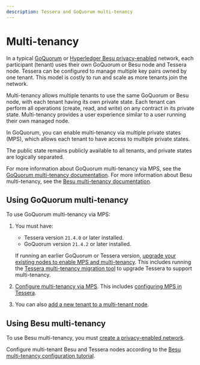 ```yaml
---
description: Tessera and GoQuorum multi-tenancy
---
```


# Multi-tenancy

In a typical [GoQuorum](https://consensys.net/docs/goquorum/en/stable/) or
[Hyperledger Besu privacy-enabled](https://besu.hyperledger.org/en/stable/Concepts/Privacy/Privacy-Overview/) network,
each participant (tenant) uses their own GoQuorum or Besu node and Tessera node.
Tessera can be configured to manage multiple key pairs owned by one tenant.
This model is costly to run and scale as more tenants join the network.

Multi-tenancy allows multiple tenants to use the same GoQuorum or Besu node, with each tenant having its own private state.
Each tenant can perform all operations (create, read, and write) on any contract in its private state.
Multi-tenancy provides a user experience similar to a user running their own managed node.

In GoQuorum, you can enable multi-tenancy via multiple private states (MPS), which allows each tenant to have access to
multiple private states.

The public state remains publicly available to all tenants, and private states are logically separated.

For more information about GoQuorum multi-tenancy via MPS, see the [GoQuorum multi-tenancy documentation](https://consensys.net/docs/goquorum/en/stable/concepts/multi-tenancy/).
For more information about Besu multi-tenancy, see the [Besu multi-tenancy documentation](https://besu.hyperledger.org/en/stable/Concepts/Privacy/Multi-Tenancy/).

## Using GoQuorum multi-tenancy

To use GoQuorum multi-tenancy via MPS:

1. You must have:

    - Tessera version `21.4.0` or later installed.
    - GoQuorum version `21.4.2` or later installed.

    If running an earlier GoQuorum or Tessera version, [upgrade your existing nodes to enable MPS and multi-tenancy](https://consensys.net/docs/goquorum/en/stable/configure-and-manage/manage/multi-tenancy/migration/).
    This includes running the [Tessera multi-tenancy migration tool](../HowTo/Migrate/Migration-Multitenancy.md) to
    upgrade Tessera to support multi-tenancy.

2. [Configure multi-tenancy via MPS](https://consensys.net/docs/goquorum/en/stable/configure-and-manage/manage/multi-tenancy/multi-tenancy/).
   This includes [configuring MPS in Tessera](../HowTo/Configure/Multiple-private-state.md).

3. You can also [add a new tenant to a multi-tenant node](https://consensys.net/docs/goquorum/en/stable/configure-and-manage/manage/multi-tenancy/multi-tenancy/).

## Using Besu multi-tenancy

To use Besu multi-tenancy, you must [create a privacy-enabled network](https://besu.hyperledger.org/en/stable/Tutorials/Privacy/Configuring-Privacy/).

Configure multi-tenant Besu and Tessera nodes according to the [Besu multi-tenancy configuration tutorial](https://besu.hyperledger.org/en/stable/Tutorials/Privacy/Configuring-Multi-Tenancy/).
